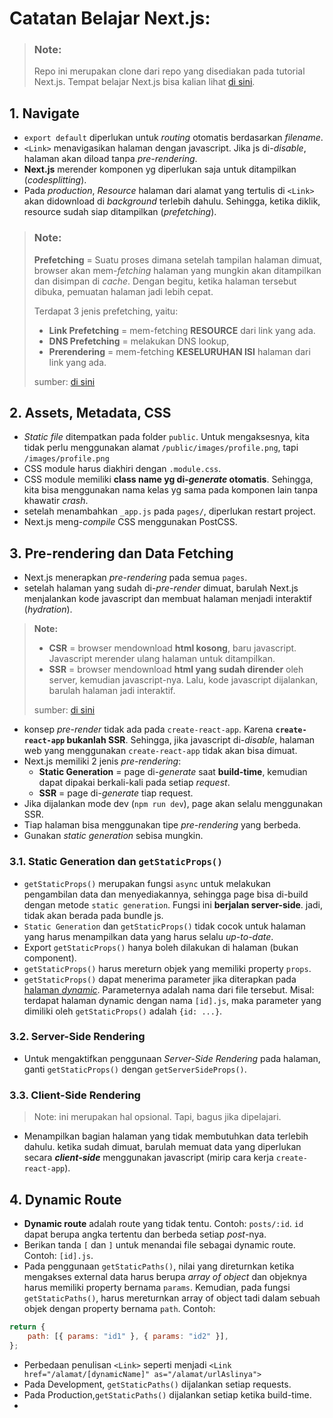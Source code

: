 # Catatan Belajar Next.js:

> ### **Note:**
>
> Repo ini merupakan clone dari repo yang disediakan pada tutorial Next.js. Tempat belajar Next.js bisa kalian lihat [di sini](https://nextjs.org/learn).

## 1. Navigate

-   `export default` diperlukan untuk _routing_ otomatis berdasarkan _filename_.
-   `<Link>` menavigasikan halaman dengan javascript. Jika js di-_disable_, halaman akan diload tanpa _pre-rendering_.
-   **Next.js** merender komponen yg diperlukan saja untuk ditampilkan (_codesplitting_).
-   Pada _production_, _Resource_ halaman dari alamat yang tertulis di `<Link>` akan didownload di _background_ terlebih dahulu. Sehingga, ketika diklik, resource sudah siap ditampilkan (_prefetching_).

> ### **Note:**
>
> **Prefetching** = Suatu proses dimana setelah tampilan halaman dimuat, browser akan mem-_fetching_ halaman yang mungkin akan ditampilkan dan disimpan di _cache_. Dengan begitu, ketika halaman tersebut dibuka, pemuatan halaman jadi lebih cepat.
>
> Terdapat 3 jenis prefetching, yaitu:
>
> -   **Link Prefetching** = mem-fetching **RESOURCE** dari link yang ada.
> -   **DNS Prefetching** = melakukan DNS lookup,
> -   **Prerendering** = mem-fetching **KESELURUHAN ISI** halaman dari link yang ada.
>
> sumber: [di sini](https://www.keycdn.com/blog/resource-hints#:~:text=3.-,Prerendering,the%20assets%20of%20a%20document.)

## 2. Assets, Metadata, CSS

-   _Static file_ ditempatkan pada folder `public`. Untuk mengaksesnya, kita tidak perlu menggunakan alamat `/public/images/profile.png`, tapi `/images/profile.png`
-   CSS module harus diakhiri dengan `.module.css`.
-   CSS module memiliki **class name yg di-_generate_ otomatis**. Sehingga, kita bisa menggunakan nama kelas yg sama pada komponen lain tanpa khawatir _crash_.
-   setelah menambahkan `_app.js` pada `pages/`, diperlukan restart project.
-   Next.js meng-_compile_ CSS menggunakan PostCSS.

## 3. Pre-rendering dan Data Fetching

-   Next.js menerapkan _pre-rendering_ pada semua `pages`.
-   setelah halaman yang sudah di-_pre-render_ dimuat, barulah Next.js menjalankan kode javascript dan membuat halaman menjadi interaktif (_hydration_).

> **Note:**
>
> -   **CSR** = browser mendownload **html kosong**, baru javascript. Javascript merender ulang halaman untuk ditampilkan.
> -   **SSR** = browser mendownload **html yang sudah dirender** oleh server, kemudian javascript-nya. Lalu, kode javascript dijalankan, barulah halaman jadi interaktif.
>
> sumber: [di sini](https://medium.com/@theamanverma/what-is-csr-ssr-in-react-14bc3ea2ca32)

-   konsep _pre-render_ tidak ada pada `create-react-app`. Karena **`create-react-app` bukanlah SSR**. Sehingga, jika javascript di-_disable_, halaman web yang menggunakan `create-react-app` tidak akan bisa dimuat.
-   Next.js memiliki 2 jenis _pre-rendering_:
    -   **Static Generation** = page di-_generate_ saat **build-time**, kemudian dapat dipakai berkali-kali pada setiap _request_.
    -   **SSR** = page di-_generate_ tiap request.
-   Jika dijalankan mode dev (`npm run dev`), page akan selalu menggunakan SSR.
-   Tiap halaman bisa menggunakan tipe _pre-rendering_ yang berbeda.
-   Gunakan _static generation_ sebisa mungkin.

### 3.1. Static Generation dan `getStaticProps()`

-   `getStaticProps()` merupakan fungsi `async` untuk melakukan pengambilan data dan menyediakannya, sehingga page bisa di-build dengan metode `static generation`. Fungsi ini **berjalan server-side**. jadi, tidak akan berada pada bundle js.
-   `Static Generation` dan `getStaticProps()` tidak cocok untuk halaman yang harus menampilkan data yang harus selalu _up-to-date_.
-   Export `getStaticProps()` hanya boleh dilakukan di halaman (bukan component).
-   `getStaticProps()` harus mereturn objek yang memiliki property `props`.
-   `getStaticProps()` dapat menerima parameter jika diterapkan pada [halaman _dynamic_](##4.-Dynamic-Route). Parameternya adalah nama dari file tersebut. Misal: terdapat halaman dynamic dengan nama `[id].js`, maka parameter yang dimiliki oleh `getStaticProps()` adalah `{id: ...}`.

### 3.2. Server-Side Rendering

-   Untuk mengaktifkan penggunaan _Server-Side Rendering_ pada halaman, ganti `getStaticProps()` dengan `getServerSideProps()`.

### 3.3. Client-Side Rendering

> Note: ini merupakan hal opsional. Tapi, bagus jika dipelajari.

-   Menampilkan bagian halaman yang tidak membutuhkan data terlebih dahulu. ketika sudah dimuat, barulah memuat data yang diperlukan secara **_client-side_** menggunakan javascript (mirip cara kerja `create-react-app`).

## 4. Dynamic Route

-   **Dynamic route** adalah route yang tidak tentu. Contoh: `posts/:id`. `id` dapat berupa angka tertentu dan berbeda setiap _post_-nya.
-   Berikan tanda `[` dan `]` untuk menandai file sebagai dynamic route. Contoh: `[id].js`.
-   Pada penggunaan `getStaticPaths()`, nilai yang direturnkan ketika mengakses external data harus berupa _array of object_ dan objeknya harus memiliki property bernama `params`. Kemudian, pada fungsi `getStaticPaths()`, harus mereturnkan array of object tadi dalam sebuah objek dengan property bernama `path`. Contoh:

```js
return {
	path: [{ params: "id1" }, { params: "id2" }],
};
```

-   Perbedaan penulisan `<Link>` seperti menjadi `<Link href="/alamat/[dynamicName]" as="/alamat/urlAslinya">`
-   Pada Development, `getStaticPaths()` dijalankan setiap requests.
-   Pada Production,`getStaticPaths()` dijalankan setiap ketika build-time.
-
